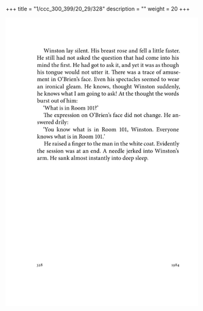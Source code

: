 +++
title = "1/ccc_300_399/20_29/328"
description = ""
weight = 20
+++

<img class="center-fit-jpg" src="/jpg_/out_jpg_1984__328.jpg" ></img>

